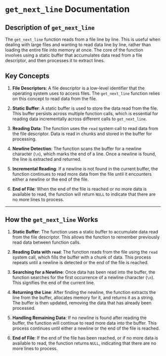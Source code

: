 # `get_next_line` Documentation

## Description of `get_next_line`

The `get_next_line` function reads from a file line by line. This is useful when dealing with large files and wanting to read data line by line, rather than loading the entire file into memory at once. The core of the function involves using a static buffer that accumulates data read from a file descriptor, and then processes it to extract lines.

## Key Concepts

1. **File Descriptors**: A file descriptor is a low-level identifier that the operating system uses to access files. The `get_next_line` function relies on this concept to read data from the file.

2. **Static Buffer**: A static buffer is used to store the data read from the file. This buffer persists across multiple function calls, which is essential for reading data incrementally across different calls to `get_next_line`.

3. **Reading Data**: The function uses the `read` system call to read data from the file descriptor. Data is read in chunks and stored in the buffer for processing.

4. **Newline Detection**: The function scans the buffer for a newline character (`\n`), which marks the end of a line. Once a newline is found, the line is extracted and returned.

5. **Incremental Reading**: If a newline is not found in the current buffer, the function continues to read more data from the file until it encounters either a newline or the end of the file.

6. **End of File**: When the end of the file is reached or no more data is available to read, the function will return `NULL` to indicate that there are no more lines to process.

---

## How the `get_next_line` Works

1. **Static Buffer**: The function uses a static buffer to accumulate data read from the file descriptor. This allows the function to remember previously read data between function calls.

2. **Reading Data with `read`**: The function reads from the file using the `read` system call, which fills the buffer with a chunk of data. This process repeats until a newline is detected or the end of the file is reached.

3. **Searching for a Newline**: Once data has been read into the buffer, the function searches for the first occurrence of a newline character (`\n`). This signifies the end of the current line.

4. **Returning the Line**: After finding the newline, the function extracts the line from the buffer, allocates memory for it, and returns it as a string. The buffer is then updated, removing the data that has already been processed.

5. **Handling Remaining Data**: If no newline is found after reading the buffer, the function will continue to read more data into the buffer. This process continues until either a newline or the end of the file is reached.

6. **End of File**: If the end of the file has been reached, or if no more data is available to read, the function returns `NULL`, indicating that there are no more lines to process.
